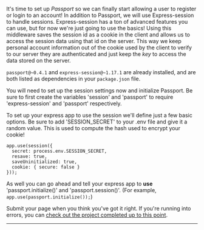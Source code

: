 <div class="challenge-instructions"><div><section id="description">
<p>It's time to set up <em>Passport</em> so we can finally start allowing a user to register or login to an account! In addition to Passport, we will use Express-session to handle sessions. Express-session has a ton of advanced features you can use, but for now we're just going to use the basics! Using this middleware saves the session id as a cookie in the client and allows us to access the session data using that id on the server. This way we keep personal account information out of the cookie used by the client to verify to our server they are authenticated and just keep the <em>key</em> to access the data stored on the server.</p>
<p><code>passport@~0.4.1</code> and <code>express-session@~1.17.1</code> are already installed, and are both listed as dependencies in your <code>package.json</code> file.</p>
<p>You will need to set up the session settings now and initialize Passport. Be sure to first create the variables 'session' and 'passport' to require 'express-session' and 'passport' respectively.</p>
<p>To set up your express app to use the session we'll define just a few basic options. Be sure to add 'SESSION_SECRET' to your .env file and give it a random value. This is used to compute the hash used to encrypt your cookie!</p>
<pre class="language-js" tabindex="0"><code class="language-js">app<span class="token punctuation">.</span><span class="token function">use</span><span class="token punctuation">(</span><span class="token function">session</span><span class="token punctuation">(</span><span class="token punctuation">{</span>
  <span class="token literal-property property">secret</span><span class="token operator">:</span> process<span class="token punctuation">.</span>env<span class="token punctuation">.</span><span class="token constant">SESSION_SECRET</span><span class="token punctuation">,</span>
  <span class="token literal-property property">resave</span><span class="token operator">:</span> <span class="token boolean">true</span><span class="token punctuation">,</span>
  <span class="token literal-property property">saveUninitialized</span><span class="token operator">:</span> <span class="token boolean">true</span><span class="token punctuation">,</span>
  <span class="token literal-property property">cookie</span><span class="token operator">:</span> <span class="token punctuation">{</span> <span class="token literal-property property">secure</span><span class="token operator">:</span> <span class="token boolean">false</span> <span class="token punctuation">}</span>
<span class="token punctuation">}</span><span class="token punctuation">)</span><span class="token punctuation">)</span><span class="token punctuation">;</span>
</code></pre>
<p>As well you can go ahead and tell your express app to <strong>use</strong> 'passport.initialize()' and 'passport.session()'. (For example, <code>app.use(passport.initialize());</code>)</p>
<p>Submit your page when you think you've got it right. If you're running into errors, you can <a href="https://gist.github.com/camperbot/4068a7662a2f9f5d5011074397d6788c" rel="noopener noreferrer nofollow" target="_blank">check out the project completed up to this point</a>.</p>
</section></div><hr/></div>
